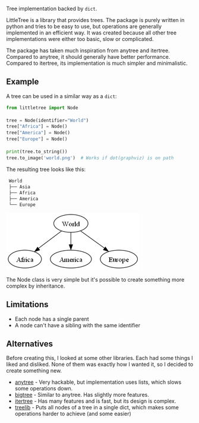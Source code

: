 Tree implementation backed by `dict`.

LittleTree is a library that provides trees.
The package is purely written in python and tries to be easy to use, but operations are generally implemented in an efficient way.
It was created because all other tree implementations were either too basic, slow or complicated.

The package has taken much inspiration from anytree and itertree.
Compared to anytree, it should generally have better performance.
Compared to itertree, its implementation is much simpler and minimalistic.

## Example ##

A tree can be used in a similar way as a `dict`:

```python
from littletree import Node

tree = Node(identifier="World")
tree["Africa"] = Node()
tree["America"] = Node()
tree["Europe"] = Node()

print(tree.to_string())
tree.to_image('world.png')  # Works if dot(graphviz) is on path
```

The resulting tree looks like this:

```
 World
 ├── Asia
 ├── Africa
 ├── America
 └── Europe
```

![world](world.png)

The Node class is very simple but it's possible to create something more complex by inheritance.

## Limitations ##
- Each node has a single parent
- A node can't have a sibling with the same identifier

## Alternatives ##

Before creating this, I looked at some other libraries.
Each had some things I liked and disliked.
None of them was exactly how I wanted it, so I decided to create something new.

- [anytree](https://github.com/c0fec0de/anytree) - Very hackable, but implementation uses lists, which slows some operations down.
- [bigtree](https://github.com/kayjan/bigtree) - Similar to anytree. Has slightly more features.
- [itertree](https://github.com/BR1py/itertree) - Has many features and is fast, but its design is complex.
- [treelib](https://github.com/caesar0301/treelib) - Puts all nodes of a tree in a single dict, which makes some operations harder to achieve (and some easier)
